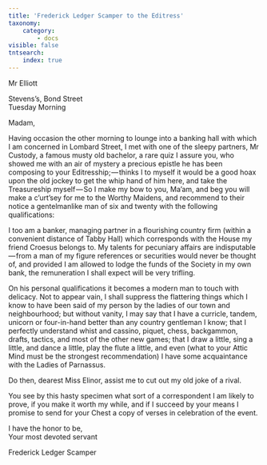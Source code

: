 ```yaml
---
title: 'Frederick Ledger Scamper to the Editress'
taxonomy:
    category:
        - docs
visible: false
tntsearch:
    index: true
---
```


<div class="author">Mr Elliott</div>

Stevens’s, Bond Street  
Tuesday Morning

Madam,  

Having occasion the other morning to lounge into a banking hall with which I am concerned in Lombard Street, I met with one of the sleepy partners, Mr Custody, a famous musty old bachelor, a rare quiz I assure you, who showed me with an air of mystery a precious epistle he has been composing to your Editresship; — thinks I to myself it would be a good hoax upon the old jockey to get the whip hand of him here, and take the Treasureship myself — So I make my bow to you, Ma’am, and beg you will make a c’urt’sey for me to the Worthy Maidens, and recommend to their notice a gentelmanlike man of six and twenty with the following qualifications:

I too am a banker, managing partner in a flourishing country firm (within a convenient distance of Tabby Hall) which corresponds with the House my friend Croesus belongs to. My talents for pecuniary affairs are indisputable — from a man of my figure references or securities would never be thought of, and provided I am allowed to lodge the funds of the Society in my own bank, the remuneration I shall expect will be very trifling.

On his personal qualifications it becomes a modern man to touch with delicacy. Not to appear vain, I shall suppress the flattering things which I know to have been said of my person by the ladies of our town and neighbourhood; but without vanity, I may say that I have a curricle, tandem, unicorn or four-in-hand better than any country gentleman I know; that I perfectly understand whist and cassino, piquet, chess, backgammon, drafts, tactics, and most of the other new games; that I draw a little, sing a little, and dance a little, play the flute a little, and even (what to your Attic Mind must be the strongest recommendation) I have some acquaintance with the Ladies of Parnassus.

Do then, dearest Miss Elinor, assist me to cut out my old joke of a rival.  

You see by this hasty specimen what sort of a correspondent I am likely to prove, if you make it worth my while, and if I succeed by your means I promise to send for your Chest a copy of verses in celebration of the event.

I have the honor to be,  
Your most devoted servant

Frederick Ledger Scamper